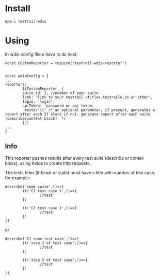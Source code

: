 # Install
```npm i testrail-wdio```

# Using
In wdio config file u have to do next:

```
const CustomReporter = require('testrail-wdio-reporter')


const wdioConfig = {
...
reporters: 
        [[CustomReporter, {
        suite_id: 1, //number of your suite
        link: 'link to your testrail <title>.testraile.io or other',
        login: 'login',
        apiToken: 'password or api token,
         tests:'it' /* an optional parameter, if present, generates a report after each IT block if not, generate report after each suite (describe/context block)  */
        }]]
...
}

```
## Info
This reporter pushes results after avery test suite (describe or contex bloks),
using Axios to create http requests.

The tests titles (it block or suite) must have a title with number of test case, for example:

```
describe('some suite',()=>{
        it('C1 test case 1',()=>{
                //test
        })

        it('C2 test case 1',()=>{
                //test
        })
})
```
or
```
describe('C1 some test case',()=>{
        it('step 1 of test case',()=>{
                //test
        })

        it('step 2 of test case',()=>{
                //test
        })
})
```
